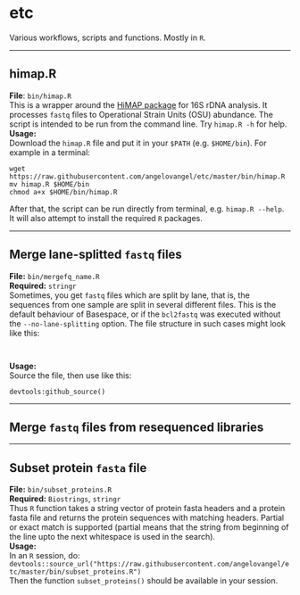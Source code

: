 # etc
Various workflows, scripts and functions. Mostly in `R`.

***

## himap.R
**File**: `bin/himap.R`   
This is a wrapper around the [HiMAP package](https://www.biorxiv.org/content/10.1101/565572v1) for 16S rDNA analysis. It processes `fastq` files to Operational Strain Units (OSU) abundance. The script is intended to be run from the command line. Try `himap.R -h` for help.   
**Usage:**   
Download the `himap.R` file and put it in your `$PATH` (e.g. `$HOME/bin`). For example in a terminal:   
```{r}
wget https://raw.githubusercontent.com/angelovangel/etc/master/bin/himap.R
mv himap.R $HOME/bin
chmod a+x $HOME/bin/himap.R
```
After that, the script can be run directly from terminal, e.g. `himap.R --help`. It will also attempt to install the required `R` packages.

***

## Merge lane-splitted `fastq` files   
**File:** `bin/mergefq_name.R`   
**Required:** `stringr`   
Sometimes, you get `fastq` files which are split by lane, that is, the sequences from one sample are split in several different files. This is the default behaviour of Basespace, or if the `bcl2fastq` was executed without the `--no-lane-splitting` option. The file structure in such cases might look like this:
```


```
**Usage:**   
Source the file, then use like this:   
```{r}
devtools:github_source()

```

***

## Merge `fastq` files from resequenced libraries

***

## Subset protein `fasta` file
**File:** `bin/subset_proteins.R`   
**Required:** `Biostrings`, `stringr`   
Thus `R` function takes a string vector of protein fasta headers and a protein fasta file and returns 
the protein sequences with matching headers. Partial or exact match is supported (partial means that the string from beginning of the line upto the next whitespace is used in the search).   
**Usage:**   
In an `R` session, do:
`devtools::source_url("https://raw.githubusercontent.com/angelovangel/etc/master/bin/subset_proteins.R")`   
Then the function `subset_proteins()` should be available in your session.
